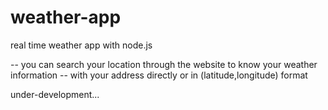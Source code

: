 # weather-app
real time weather app with node.js

-- you can search your location through the website to know your weather information 
-- with your address directly or in (latitude,longitude) format 

under-development... 
